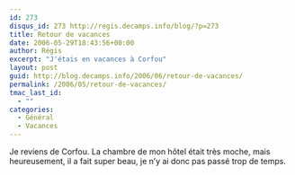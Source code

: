 ```yaml
---
id: 273
disqus_id: 273 http://regis.decamps.info/blog/?p=273
title: Retour de vacances
date: 2006-05-29T18:43:56+00:00
author: Régis
excerpt: "J'étais en vacances à Corfou"
layout: post
guid: http://blog.decamps.info/2006/06/retour-de-vacances/
permalink: /2006/05/retour-de-vacances/
tmac_last_id:
  - ""
categories:
  - Général
  - Vacances
---
```

Je reviens de Corfou. La chambre de mon hôtel était très moche, mais heureusement, il a fait super beau, je n’y ai donc pas passé trop de temps.
